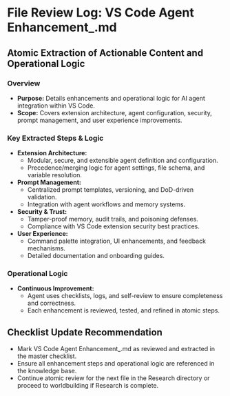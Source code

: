# File Review Log: VS Code Agent Enhancement_.md

## Atomic Extraction of Actionable Content and Operational Logic

### Overview
- **Purpose:** Details enhancements and operational logic for AI agent integration within VS Code.
- **Scope:** Covers extension architecture, agent configuration, security, prompt management, and user experience improvements.

### Key Extracted Steps & Logic
- **Extension Architecture:**
  - Modular, secure, and extensible agent definition and configuration.
  - Precedence/merging logic for agent settings, file schema, and variable resolution.
- **Prompt Management:**
  - Centralized prompt templates, versioning, and DoD-driven validation.
  - Integration with agent workflows and memory systems.
- **Security & Trust:**
  - Tamper-proof memory, audit trails, and poisoning defenses.
  - Compliance with VS Code extension security best practices.
- **User Experience:**
  - Command palette integration, UI enhancements, and feedback mechanisms.
  - Detailed documentation and onboarding guides.

### Operational Logic
- **Continuous Improvement:**
  - Agent uses checklists, logs, and self-review to ensure completeness and correctness.
  - Each enhancement is reviewed, tested, and refined in atomic steps.

## Checklist Update Recommendation
- Mark VS Code Agent Enhancement_.md as reviewed and extracted in the master checklist.
- Ensure all enhancement steps and operational logic are referenced in the knowledge base.
- Continue atomic review for the next file in the Research directory or proceed to worldbuilding if Research is complete.
